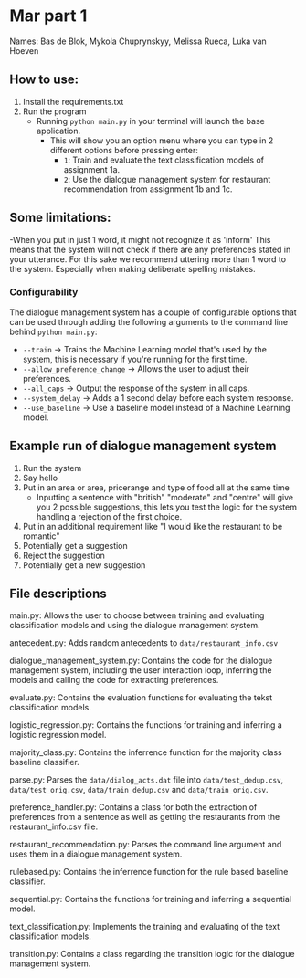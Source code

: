 # Mar part 1

Names: Bas de Blok, Mykola Chuprynskyy, Melissa Rueca, Luka van Hoeven

## How to use:

1. Install the requirements.txt
2. Run the program
   - Running `python main.py` in your terminal will launch the base application.
     - This will show you an option menu where you can type in 2 different options before pressing enter:
       - `1`: Train and evaluate the text classification models of assignment 1a.
       - `2`: Use the dialogue management system for restaurant recommendation from assignment 1b and 1c.

## Some limitations:

-When you put in just 1 word, it might not recognize it as 'inform'
This means that the system will not check if there are any preferences stated in your utterance. For this sake we recommend uttering more than 1 word to the system. Especially when making deliberate spelling mistakes.

### Configurability

The dialogue management system has a couple of configurable options that can be used through adding the following arguments to the command line behind `python main.py`:

- `--train` -> Trains the Machine Learning model that's used by the system, this is necessary if you're running for the first time.
- `--allow_preference_change` -> Allows the user to adjust their preferences.
- `--all_caps` -> Output the response of the system in all caps.
- `--system_delay` -> Adds a 1 second delay before each system response.
- `--use_baseline` -> Use a baseline model instead of a Machine Learning model.

## Example run of dialogue management system

1. Run the system
2. Say hello
3. Put in an area or area, pricerange and type of food all at the same time
   - Inputting a sentence with "british" "moderate" and "centre" will give you 2 possible suggestions, this lets you test the logic for the system handling a rejection of the first choice.
4. Put in an additional requirement like "I would like the restaurant to be romantic"
5. Potentially get a suggestion
6. Reject the suggestion
7. Potentially get a new suggestion

## File descriptions

main.py: Allows the user to choose between training and evaluating classification models and using the dialogue management system.

antecedent.py: Adds random antecedents to `data/restaurant_info.csv`

dialogue_management_system.py: Contains the code for the dialogue management system, including the user interaction loop, inferring the models and calling the code for extracting preferences.

evaluate.py: Contains the evaluation functions for evaluating the tekst classification models.

logistic_regression.py: Contains the functions for training and inferring a logistic regression model.

majority_class.py: Contains the inferrence function for the majority class baseline classifier.

parse.py: Parses the `data/dialog_acts.dat` file into `data/test_dedup.csv`, `data/test_orig.csv`, `data/train_dedup.csv` and `data/train_orig.csv`.

preference_handler.py: Contains a class for both the extraction of preferences from a sentence as well as getting the restaurants from the restaurant_info.csv file.

restaurant_recommendation.py: Parses the command line argument and uses them in a dialogue management system.

rulebased.py: Contains the inferrence function for the rule based baseline classifier.

sequential.py: Contains the functions for training and inferring a sequential model.

text_classification.py: Implements the training and evaluating of the text classification models.

transition.py: Contains a class regarding the transition logic for the dialogue management system.
